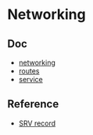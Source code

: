 # Networking

## Doc

* [networking](https://docs.openshift.org/latest/architecture/core_concepts/routes.html)
* [routes](https://docs.openshift.org/latest/architecture/core_concepts/routes.html)
* [service](https://docs.openshift.org/latest/architecture/core_concepts/pods_and_services.html#services)




## Reference

* [SRV record](https://en.wikipedia.org/wiki/SRV_record)
